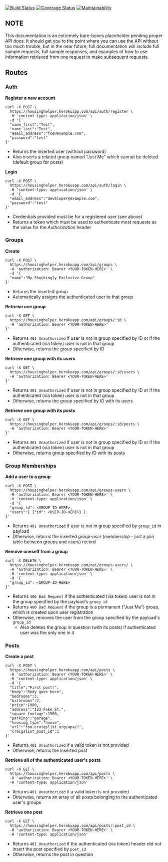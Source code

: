 [![Build Status](https://travis-ci.org/sam-glad/housing-helper.svg?branch=master)](https://travis-ci.org/sam-glad/housing-helper) [![Coverage Status](https://coveralls.io/repos/sam-glad/housing-helper/badge.png)](https://coveralls.io/r/sam-glad/housing-helper) [![Maintainability](https://api.codeclimate.com/v1/badges/7e32fe97a838f5ab80c6/maintainability)](https://codeclimate.com/github/sam-glad/housing-helper/maintainability)

## NOTE

This documentation is an extremely bare-bones placeholder pending proper API docs. It should get you to the point where you can use the API without too much trouble, but in the near future, full documentation will include full sample requests, full sample responses, and examples of how to use information retrieved from one request to make subsequent requests.

## Routes

### Auth

**Register a new account**

```
curl -X POST \
  https://housinghelper.herokuapp.com/api/auth/register \
  -H 'content-type: application/json' \
  -d '{
  "name_first":"Test",
  "name_last":"Test",
  "email_address":"foo@example.com",
  "password":"test"
}'
```

* Returns the inserted user (without password)
* Also inserts a related group named "Just Me" which cannot be deleted (default group for posts)

**Login**

```
curl -X POST \
  https://housinghelper.herokuapp.com/api/auth/login \
  -H 'content-type: application/json' \
  -d '{
  "email_address":"developer@example.com",
  "password":"test"
}'
```

* Credentials provided must be for a registered user (see above)
* Returns a token which must be used to authenticate most requests as the value for the *Authorization* header

### Groups

**Create**

```
curl -X POST \
  https://housinghelper.herokuapp.com/api/groups \
  -H 'authorization: Bearer <YOUR-TOKEN-HERE>' \
  -d '{
  "name":"My Shockingly Exclusive Group"
}'
```

* Returns the inserted group
* Automatically assigns the authenticated user to that group

**Retrieve one group**

```
curl -X GET \
  https://housinghelper.herokuapp.com/api/groups/:id \
  -H 'authorization: Bearer <YOUR-TOKEN-HERE>'
}'
```

* Returns `401 Unauthorized` if user is not in group specified by ID or if the authenticated (via token) user is not in that group
* Otherwise, returns the group specified by ID

**Retrieve one group with its users**

```
curl -X GET \
  https://housinghelper.herokuapp.com/api/groups/:id/users \
  -H 'authorization: Bearer <YOUR-TOKEN-HERE>'
}'
```

* Returns `401 Unauthorized` if user is not in group specified by ID or if the authenticated (via token) user is not in that group
* Otherwise, returns the group specified by ID with its users

**Retrieve one group with its posts**

```
curl -X GET \
  https://housinghelper.herokuapp.com/api/groups/:id/posts \
  -H 'authorization: Bearer <YOUR-TOKEN-HERE>'
}'
```

* Returns `401 Unauthorized` if user is not in group specified by ID or if the authenticated (via token) user is not in that group
* Otherwise, returns group specified by ID with its posts

### Group Memberships

**Add a user to a group**

```
curl -X POST \
  https://housinghelper.herokuapp.com/api/groups-users \
  -H 'authorization: Bearer <YOUR-TOKEN-HERE>' \
  -H 'content-type: application/json' \
  -d '{
  "group_id": <GROUP-ID-HERE>,
  "users":[ {"id": <USER-ID-HERE>} ]
}'
```

* Returns `401 Unauthorized` if user is not in group specified by `group_id` in payload
* Otherwise, returns the inserted *group-user* (membership - just a join table between groups and users) record

**Remove oneself from a group**

```
curl -X DELETE \
  https://housinghelper.herokuapp.com/api/groups-users/ \
  -H 'authorization: Bearer <YOUR-TOKEN-HERE>' \
  -H 'content-type: application/json' \
  -d '{
  "group_id": <GROUP-ID-HERE>
}'
```

* Returns `400 Bad Request` if the authenticated (via token) user is not in the group specified by the payload's `group_id`
* Returns `400 Bad Request` if the group is a permanent ("Just Me") group, which is created upon user registration
* Otherwise, removes the user from the group specified by the payload's `group_id`
  * Also deletes the group in question (with its posts) if authenticated user was the only one in it

### Posts

**Create a post**

```
curl -X POST \
  https://housinghelper.herokuapp.com/api/posts \
  -H 'authorization: Bearer <YOUR-TOKEN-HERE>' \
  -H 'content-type: application/json' \
  -d '{
  "title":"First post!",
  "body":"Body goes here",
  "bedrooms":3,
  "bathrooms":2,
  "price":1000,
  "address":"123 Fake St.",
  "square_footage":1500,
  "parking":"garage",
  "housing_type":"house",
  "url":"foo.craigslist.org/apa/1",
  "craigslist_post_id":1
}'
```

* Returns `401 Unauthorized` if a valid token is not provided
* Otherwise, returns the inserted post

**Retrieve all of the authenticated user's posts**

```
curl -X GET \
  https://housinghelper.herokuapp.com/api/posts \
  -H 'authorization: Bearer <YOUR-TOKEN-HERE>' \
  -H 'content-type: application/json'
```

* Returns `401 Unauthorized` if a valid token is not provided
* Otherwise, returns an array of all posts belonging to the authenticated user's groups

**Retrieve one post**

```
curl -X GET \
  https://housinghelper.herokuapp.com/api/posts/:post_id \
  -H 'authorization: Bearer <YOUR-TOKEN-HERE>' \
  -H 'content-type: application/json'
```

* Returns `401 Unauthorized` if the authenticated (via token) header did not insert the post specified by `post_id`
* Otherwise, returns the post in question